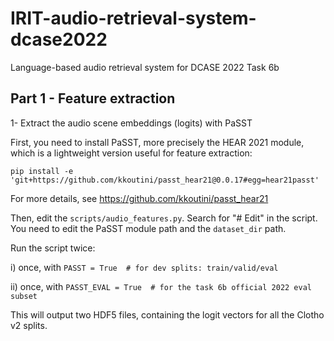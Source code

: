 # IRIT-audio-retrieval-system-dcase2022
Language-based audio retrieval system for DCASE 2022 Task 6b

## Part 1 - Feature extraction

1- Extract the audio scene embeddings (logits) with PaSST 

First, you need to install PaSST, more precisely the HEAR 2021 module, which is a lightweight version useful for feature extraction:

```pip install -e 'git+https://github.com/kkoutini/passt_hear21@0.0.17#egg=hear21passt'``` 

For more details, see https://github.com/kkoutini/passt_hear21

Then, edit the ```scripts/audio_features.py```. Search for "# Edit" in the script. You need to edit the PaSST module path and the ```dataset_dir``` path.

Run the script twice: 

i) once, with ```PASST = True  # for dev splits: train/valid/eval```

ii) once, with ```PASST_EVAL = True  # for the task 6b official 2022 eval subset```

This will output two HDF5 files, containing the logit vectors for all the Clotho v2 splits.

